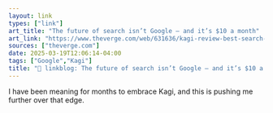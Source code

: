 ```yaml
---
layout: link
types: ["link"]
art_title: "The future of search isn’t Google — and it’s $10 a month"
art_link: "https://www.theverge.com/web/631636/kagi-review-best-search-engine"
sources: ["theverge.com"]
date: 2025-03-19T12:06:14-04:00
tags: ["Google","Kagi"]
title: "🔗 linkblog: The future of search isn’t Google — and it’s $10 a month"
---
```

I have been meaning for months to embrace Kagi, and this is pushing me further over that edge.